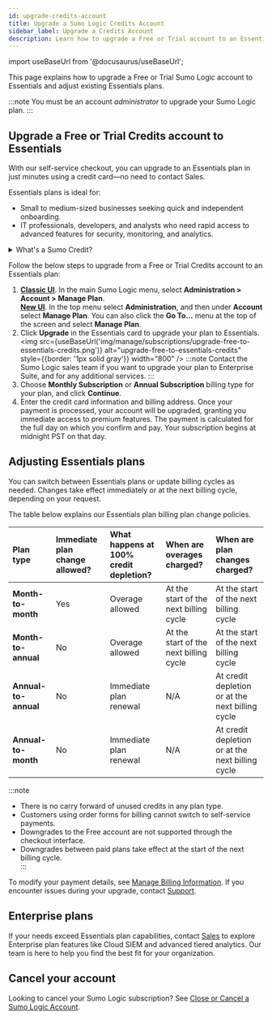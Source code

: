 ```yaml
---
id: upgrade-credits-account
title: Upgrade a Sumo Logic Credits Account
sidebar_label: Upgrade a Credits Account
description: Learn how to upgrade a Free or Trial account to an Essentials subscription.
---
```


<!-- per PLG: AFTER DEPRECATION, remove all references to Free account type -->

import useBaseUrl from '@docusaurus/useBaseUrl';

This page explains how to upgrade a Free or Trial Sumo Logic account to Essentials and adjust existing Essentials plans.

:::note
You must be an account *administrator* to upgrade your Sumo Logic plan.
:::

## Upgrade a Free or Trial Credits account to Essentials

With our self-service checkout, you can upgrade to an Essentials plan in just minutes using a credit card—no need to contact Sales.

Essentials plans is ideal for:  
- Small to medium-sized businesses seeking quick and independent onboarding.  
- IT professionals, developers, and analysts who need rapid access to advanced features for security, monitoring, and analytics.

<details>
<summary>What's a Sumo Credit?</summary>

Sumo Credit is a unit of measure used to flexibly pay for any products (for example, logs, metrics, or storage) within your plan. It allows you to allocate resources as needed, helping to avoid unnecessary waste.

</details>

Follow the below steps to upgrade from a Free or Trial Credits account to an Essentials plan:

1. [**Classic UI**](/docs/get-started/sumo-logic-ui-classic). In the main Sumo Logic menu, select **Administration > Account > Manage Plan**. <br/> [**New UI**](/docs/get-started/sumo-logic-ui/). In the top menu select **Administration**, and then under **Account** select **Manage Plan**. You can also click the **Go To...** menu at the top of the screen and select **Manage Plan**.
1. Click **Upgrade** in the Essentials card to upgrade your plan to Essentials.<br/><img src={useBaseUrl('img/manage/subscriptions/upgrade-free-to-essentials-credits.png')} alt="upgrade-free-to-essentials-credits" style={{border: '1px solid gray'}} width="800" />
    :::note
    Contact the Sumo Logic sales team if you want to upgrade your plan to Enterprise Suite, and for any additional services.
    :::
1. Choose **Monthly Subscription** or **Annual Subscription** billing type for your plan, and click **Continue**.
1. Enter the credit card information and billing address. Once your payment is processed, your account will be upgraded, granting you immediate access to premium features. The payment is calculated for the full day on which you confirm and pay. Your subscription begins at midnight PST on that day.

## Adjusting Essentials plans

You can switch between Essentials plans or update billing cycles as needed. Changes take effect immediately or at the next billing cycle, depending on your request.

The table below explains our Essentials plan billing plan change policies.

| Plan type           | Immediate plan change allowed? | What happens at 100% credit depletion? | When are overages charged?            | When are plan changes charged?               |
|:--------------------------|:------------------------------------|:--------------------------------------------|:-------------------------------------------|:--------------------------------------------------|
| **Month-to-month**       | Yes                                | Overage allowed                            | At the start of the next billing cycle     | At the start of the next billing cycle           |
| **Month-to-annual**      | No                                 | Overage allowed                            | At the start of the next billing cycle     | At the start of the next billing cycle           |
| **Annual-to-annual**     | No                                 | Immediate plan renewal                     | N/A                                        | At credit depletion or at the next billing cycle |
| **Annual-to-month**      | No                                 | Immediate plan renewal                     | N/A                                        | At credit depletion or at the next billing cycle |

:::note  
- There is no carry forward of unused credits in any plan type.  
- Customers using order forms for billing cannot switch to self-service payments.  
- Downgrades to the Free account are not supported through the checkout interface.  
- Downgrades between paid plans take effect at the start of the next billing cycle.  
:::

To modify your payment details, see [Manage Billing Information](/docs/manage/manage-subscription/manage-billing-information). If you encounter issues during your upgrade, contact [Support](https://support.sumologic.com/support/s/).

## Enterprise plans

If your needs exceed Essentials plan capabilities, contact [Sales](https://www.sumologic.com/contact-us/) to explore Enterprise plan features like Cloud SIEM and advanced tiered analytics. Our team is here to help you find the best fit for your organization.

## Cancel your account

Looking to cancel your Sumo Logic subscription? See [Close or Cancel a Sumo Logic Account](/docs/manage/manage-subscription/close-cancel-sumo-account).
